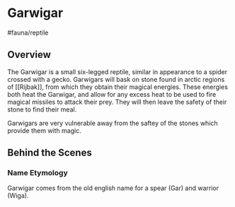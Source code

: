 # Garwigar
#fauna/reptile

## Overview
The Garwigar is a small six-legged reptile, similar in appearance to a spider crossed with a gecko. Garwigars will bask on stone found in arctic regions of [[Rijbak]], from which they obtain their magical energies. These energies both heat the Garwigar, and allow for any excess heat to be used to fire magical missiles to attack their prey. They will then leave the safety of their stone to find their meal.

Garwigars are very vulnerable away from the saftey of the stones which provide them with magic. 

## Behind the Scenes
### Name Etymology
Garwigar comes from the old english name for a spear (Gar) and warrior (Wiga).